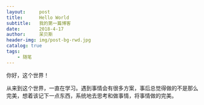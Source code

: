```yaml
---
layout:     post
title:      Hello World
subtitle:   我的第一篇博客
date:       2018-4-17
author:     呆贝斯
header-img: img/post-bg-rwd.jpg
catalog: true
tags:
    - 随笔
---
```

你好，这个世界！

从来到这个世界，一直在学习。遇到事情会有很多方案，事后总觉得做的不是那么完美，想着该记下一点东西，系统地去思考和做事情，将事情做的完美。